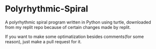 # Polyrhythmic-Spiral
A polyrhythmic spiral program written in Python using turtle, downloaded from my replit repo because of certain changes made by replit.

If you want to make some optimatization besides comments(for some reason), just make a pull request for it.
